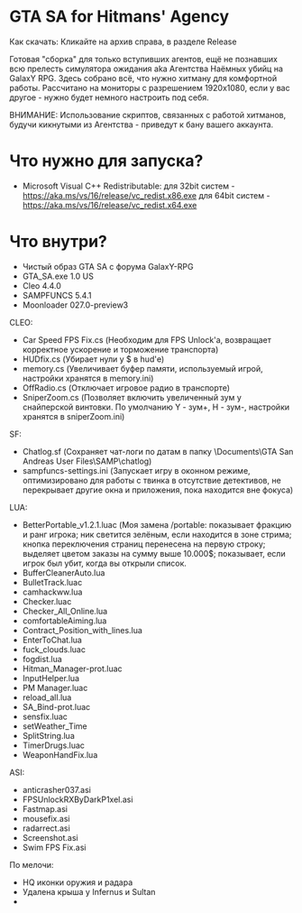 # GTA SA for Hitmans' Agency

Как скачать: Кликайте на архив справа, в разделе Release

Готовая "сборка" для только вступивших агентов, ещё не познавших всю прелесть симулятора ожидания aka Агентства Наёмных убийц на GalaxY RPG. Здесь собрано всё, что нужно хитману для комфортной работы. Рассчитано на мониторы с разрешением 1920х1080, если у вас другое - нужно будет немного настроить под себя.

ВНИМАНИЕ: Использование скриптов, связанных с работой хитманов, будучи кикнутыми из Агентства - приведут к бану вашего аккаунта.

# Что нужно для запуска?

- Microsoft Visual C++ Redistributable: для 32bit систем -  https://aka.ms/vs/16/release/vc_redist.x86.exe
                                        для 64bit систем -  https://aka.ms/vs/16/release/vc_redist.x64.exe

# Что внутри?

- Чистый образ GTA SA с форума GalaxY-RPG
- GTA_SA.exe 1.0 US
- Cleo 4.4.0
- SAMPFUNCS 5.4.1
- Moonloader 027.0-preview3

CLEO:
- Car Speed FPS Fix.cs (Необходим для FPS Unlock'а, возвращает корректное ускорение и торможение транспорта)
- HUDfix.cs (Убирает нули у $ в hud'е)
- memory.cs (Увеличивает буфер памяти, используемый игрой, настройки хранятся в memory.ini)
- OffRadio.cs (Отключает игровое радио в транспорте)
- SniperZoom.cs (Позволяет включить увеличенный зум у снайперской винтовки. По умолчанию Y - зум+, H - зум-, настройки хранятся в sniperZoom.ini)

SF:
- Chatlog.sf (Сохраняет чат-логи по датам в папку \Documents\GTA San Andreas User Files\SAMP\chatlog)
- sampfuncs-settings.ini (Запускает игру в оконном режиме, оптимизировано для работы с твинка в отсутствие детективов, не перекрывает другие окна и приложения, пока находится вне фокуса)

LUA:
- BetterPortable_v1.2.1.luac (Моя замена /portable: показывает фракцию и ранг игрока; ник светится зелёным, если находится в зоне стрима; кнопка переключения страниц перенесена на первую строку; выделяет цветом заказы на сумму выше 10.000$; показывает, если игрок был убит, когда вы открыли список.
- BufferCleanerAuto.lua
- BulletTrack.luac
- camhackww.lua
- Checker.luac
- Checker_All_Online.lua
- comfortableAiming.lua
- Contract_Position_with_lines.lua
- EnterToChat.lua
- fuck_clouds.luac
- fogdist.lua
- Hitman_Manager-prot.luac
- InputHelper.lua
- PM Manager.luac
- reload_all.lua
- SA_Bind-prot.luac
- sensfix.luac
- setWeather_Time
- SplitString.lua
- TimerDrugs.luac
- WeaponHandFix.lua

ASI:
- anticrasher037.asi
- FPSUnlockRXByDarkP1xel.asi
- Fastmap.asi
- mousefix.asi
- radarrect.asi
- Screenshot.asi
- Swim FPS Fix.asi

По мелочи:
- HQ иконки оружия и радара
- Удалена крыша у Infernus и Sultan
- 
